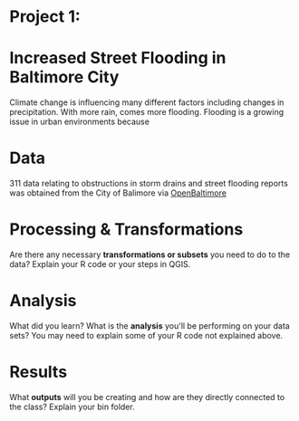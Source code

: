 # Project 1: 

# Increased Street Flooding in Baltimore City
Climate change is influencing many different factors including changes in precipitation. With more rain, comes more flooding. Flooding is a growing issue in urban environments because

# Data
311 data relating to obstructions in storm drains and street flooding reports was obtained from the City of Balimore via [OpenBaltimore](https://data.baltimorecity.gov)

# Processing & Transformations
Are there any necessary **transformations or subsets** you need to do to the data? Explain your R code or your steps in QGIS.

# Analysis
What did you learn? What is the **analysis** you'll be performing on your data sets? You may need to explain some of your R code not explained above.

# Results
What **outputs** will you be creating and how are they directly connected to the class? Explain your bin folder.
